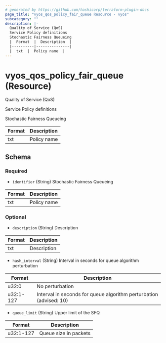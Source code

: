 ```yaml
---
# generated by https://github.com/hashicorp/terraform-plugin-docs
page_title: "vyos_qos_policy_fair_queue Resource - vyos"
subcategory: ""
description: |-
  Quality of Service (QoS)
  Service Policy definitions
  Stochastic Fairness Queueing
  |  Format  |  Description  |
  |----------|---------------|
  |  txt  |  Policy name  |
---
```


# vyos_qos_policy_fair_queue (Resource)

Quality of Service (QoS)

Service Policy definitions

Stochastic Fairness Queueing

|  Format  |  Description  |
|----------|---------------|
|  txt  |  Policy name  |



<!-- schema generated by tfplugindocs -->
## Schema

### Required

- `identifier` (String) Stochastic Fairness Queueing

|  Format  |  Description  |
|----------|---------------|
|  txt  |  Policy name  |

### Optional

- `description` (String) Description

|  Format  |  Description  |
|----------|---------------|
|  txt  |  Description  |
- `hash_interval` (String) Interval in seconds for queue algorithm perturbation

|  Format  |  Description  |
|----------|---------------|
|  u32:0  |  No perturbation  |
|  u32:1-127  |  Interval in seconds for queue algorithm perturbation (advised: 10)  |
- `queue_limit` (String) Upper limit of the SFQ

|  Format  |  Description  |
|----------|---------------|
|  u32:1-127  |  Queue size in packets  |
